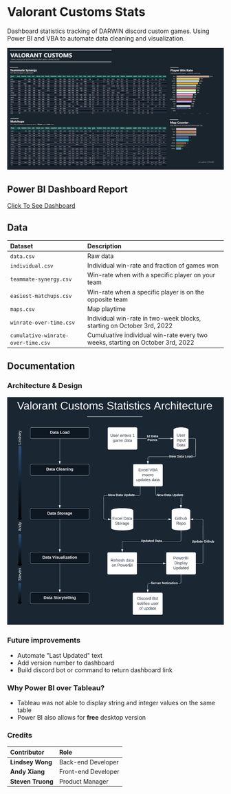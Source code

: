 # Valorant Customs Stats
Dashboard statistics tracking of DARWIN discord custom games. Using Power BI and VBA to automate data cleaning and visualization. 

![Dashboard](https://github.com/candysan7/valorant-customs-stats/blob/main/images/version1.1.png)

## Power BI Dashboard Report 

[Click To See Dashboard](https://app.powerbi.com/view?r=eyJrIjoiNGUzNzMyOTctNTg2OC00YTEyLThmNjktOTJiOTE3ZGM0NjI3IiwidCI6IjlkZGFhY2ExLTM4OWYtNGNiMS1hMTEzLTA4MWJlNmNjMjVmYyIsImMiOjZ9)

## Data 
| Dataset                            | Description                                                                    |
| :--------------------------------- | :----------------------------------------------------------------------------- |
| `data.csv`                         | Raw data                                                                       |
| `individual.csv`                   | Individual win-rate and fraction of games won                                  |
| `teammate-synergy.csv`             | Win-rate when with a specific player on your team                              |
| `easiest-matchups.csv`             | Win-rate when a specific player is on the opposite team                        |
| `maps.csv`                         | Map playtime                                                                   |
| `winrate-over-time.csv`            | Individual win-rate in two-week blocks, starting on October 3rd, 2022          |
| `cumulative-winrate-over-time.csv` | Cumuluative individual win-rate every two weeks, starting on October 3rd, 2022 |

## Documentation

### Architecture & Design 

![Architecture](https://github.com/candysan7/valorant-customs-stats/blob/main/images/architecture4.png)

### Future improvements
- Automate "Last Updated" text
- Add version number to dashboard
- Build discord bot or command to return dashboard link

### Why Power BI over Tableau? 
- Tableau was not able to display string and integer values on the same table 
- Power BI also allows for **free** desktop version 

### Credits

| Contributor              | Role                    |
| :------------------------| :-----------------------|
| **Lindsey Wong**         | Back-end Developer      |
| **Andy Xiang**           | Front-end Developer     |
| **Steven Truong**        | Product Manager         |
